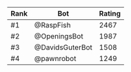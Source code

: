 Rank|Bot|Rating
---|---|---
#1|@RaspFish|2467
#2|@OpeningsBot|1987
#3|@DavidsGuterBot|1508
#4|@pawnrobot|1249
